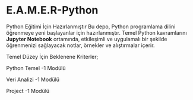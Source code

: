 # E.A.M.E.R-Python
Python Eğitimi İçin Hazırlanmıştır
Bu depo, Python programlama dilini öğrenmeye yeni başlayanlar için hazırlanmıştır. Temel Python kavramlarını **Jupyter Notebook** ortamında, etkileşimli ve uygulamalı bir şekilde öğrenmenizi sağlayacak notlar, örnekler ve alıştırmalar içerir.

Temel Düzey İçin Beklenene Kriterler;

Python Temel -1 Modülü

Veri Analizi -1 Modülü

Project -1 Modülü


